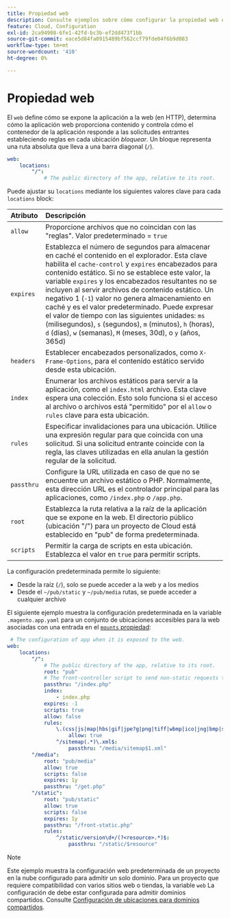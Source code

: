 ```yaml
---
title: Propiedad web
description: Consulte ejemplos sobre cómo configurar la propiedad web en la [!DNL Commerce] archivo de configuración de la aplicación.
feature: Cloud, Configuration
exl-id: 2ca94908-6fe1-42fd-bc3b-ef2dd473f1bb
source-git-commit: eace5d84fa0915489bf562ccf79fde04f6b9d083
workflow-type: tm+mt
source-wordcount: '410'
ht-degree: 0%

---
```


# Propiedad web

El `web` define cómo se expone la aplicación a la web (en HTTP), determina cómo la aplicación web proporciona contenido y controla cómo el contenedor de la aplicación responde a las solicitudes entrantes estableciendo reglas en cada ubicación _bloquear_. Un bloque representa una ruta absoluta que lleva a una barra diagonal (`/`).

```yaml
web:
    locations:
        "/":
            # The public directory of the app, relative to its root.
```

Puede ajustar su `locations` mediante los siguientes valores clave para cada `locations` block:

| Atributo | Descripción |
| :--- | :--- |
| `allow` | Proporcione archivos que no coincidan con las &quot;reglas&quot;. Valor predeterminado = `true` |
| `expires` | Establezca el número de segundos para almacenar en caché el contenido en el explorador. Esta clave habilita el `cache-control` y `expires` encabezados para contenido estático. Si no se establece este valor, la variable `expires` y los encabezados resultantes no se incluyen al servir archivos de contenido estático. Un negativo 1 (`-1`) valor no genera almacenamiento en caché y es el valor predeterminado. Puede expresar el valor de tiempo con las siguientes unidades:  `ms` (milisegundos), `s` (segundos), `m` (minutos), `h` (horas), `d` (días), `w` (semanas), `M` (meses, 30d), o `y` (años, 365d) |
| `headers` | Establecer encabezados personalizados, como `X-Frame-Options`, para el contenido estático servido desde esta ubicación. |
| `index` | Enumerar los archivos estáticos para servir a la aplicación, como el `index.html` archivo. Esta clave espera una colección. Esto solo funciona si el acceso al archivo o archivos está &quot;permitido&quot; por el `allow` o `rules` clave para esta ubicación. |
| `rules` | Especificar invalidaciones para una ubicación. Utilice una expresión regular para que coincida con una solicitud. Si una solicitud entrante coincide con la regla, las claves utilizadas en ella anulan la gestión regular de la solicitud. |
| `passthru` | Configure la URL utilizada en caso de que no se encuentre un archivo estático o PHP. Normalmente, esta dirección URL es el controlador principal para las aplicaciones, como `/index.php` o `/app.php`. |
| `root` | Establezca la ruta relativa a la raíz de la aplicación que se expone en la web. El directorio público (ubicación &quot;/&quot;) para un proyecto de Cloud está establecido en &quot;pub&quot; de forma predeterminada. |
| `scripts` | Permitir la carga de scripts en esta ubicación. Establezca el valor en `true` para permitir scripts. |

La configuración predeterminada permite lo siguiente:

- Desde la raíz (`/`), solo se puede acceder a la web y a los medios
- Desde el `~/pub/static` y `~/pub/media` rutas, se puede acceder a cualquier archivo

El siguiente ejemplo muestra la configuración predeterminada en la variable `.magento.app.yaml` para un conjunto de ubicaciones accesibles para la web asociadas con una entrada en el  [`mounts` propiedad](properties.md#mounts):

```yaml
 # The configuration of app when it is exposed to the web.
web:
    locations:
        "/":
            # The public directory of the app, relative to its root.
            root: "pub"
            # The front-controller script to send non-static requests to.
            passthru: "/index.php"
            index:
                - index.php
            expires: -1
            scripts: true
            allow: false
            rules:
                \.(css|js|map|hbs|gif|jpe?g|png|tiff|wbmp|ico|jng|bmp|svgz|midi?|mp?ga|mp2|mp3|m4a|ra|weba|3gpp?|mp4|mpe?g|mpe|ogv|mov|webm|flv|mng|asx|asf|wmv|avi|ogx|swf|jar|ttf|eot|woff|otf|html?)$:
                    allow: true
                ^/sitemap(.*)\.xml$:
                    passthru: "/media/sitemap$1.xml"
        "/media":
            root: "pub/media"
            allow: true
            scripts: false
            expires: 1y
            passthru: "/get.php"
        "/static":
            root: "pub/static"
            allow: true
            scripts: false
            expires: 1y
            passthru: "/front-static.php"
            rules:
                ^/static/version\d+/(?<resource>.*)$:
                    passthru: "/static/$resource"
```

>[!NOTE]
>
>Este ejemplo muestra la configuración web predeterminada de un proyecto en la nube configurado para admitir un solo dominio. Para un proyecto que requiere compatibilidad con varios sitios web o tiendas, la variable `web` La configuración de debe estar configurada para admitir dominios compartidos. Consulte [Configuración de ubicaciones para dominios compartidos](../store/multiple-sites.md#configure-locations-for-shared-domains).
